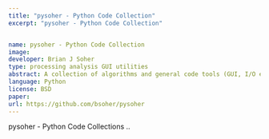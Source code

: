 ```yaml
---
title: "pysoher - Python Code Collection"
excerpt: "pysoher - Python Code Collection"


name: pysoher - Python Code Collection
image:
developer: Brian J Soher
type: processing analysis GUI utilities
abstract: A collection of algorithms and general code tools (GUI, I/O etc.) written in Python for use with MRS research.
language: Python
license: BSD
paper: 
url: https://github.com/bsoher/pysoher
---
```


pysoher - Python Code Collections ..
